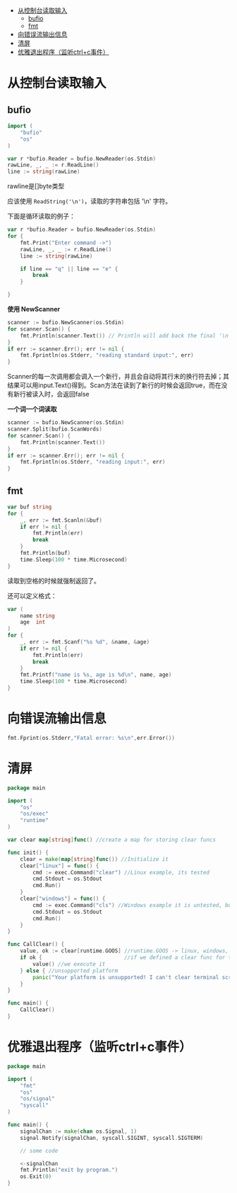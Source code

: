 <!-- TOC -->

- [从控制台读取输入](#从控制台读取输入)
    - [bufio](#bufio)
    - [fmt](#fmt)
- [向错误流输出信息](#向错误流输出信息)
- [清屏](#清屏)
- [优雅退出程序（监听ctrl+c事件）](#优雅退出程序监听ctrlc事件)

<!-- /TOC -->


# 从控制台读取输入

## bufio

```go
import (
	"bufio"
	"os"
)

var r *bufio.Reader = bufio.NewReader(os.Stdin)
rawLine, _, _ := r.ReadLine()
line := string(rawLine)
```

rawline是[]byte类型

应该使用 `ReadString('\n')`，读取的字符串包括 '\n' 字符。

下面是循环读取的例子：

```go
var r *bufio.Reader = bufio.NewReader(os.Stdin)
for {
	fmt.Print("Enter command ->")
	rawLine, _, _ := r.ReadLine()
	line := string(rawLine)

	if line == "q" || line == "e" {
		break
	}

}
```

**使用 NewScanner**

```go
scanner := bufio.NewScanner(os.Stdin)
for scanner.Scan() {
	fmt.Println(scanner.Text()) // Println will add back the final '\n'
}
if err := scanner.Err(); err != nil {
	fmt.Fprintln(os.Stderr, "reading standard input:", err)
}
```

Scanner的每一次调用都会调入一个新行，并且会自动将其行末的换行符去掉；其结果可以用input.Text()得到。Scan方法在读到了新行的时候会返回true，而在没有新行被读入时，会返回false



**一个词一个词读取**

```go
scanner := bufio.NewScanner(os.Stdin)
scanner.Split(bufio.ScanWords)
for scanner.Scan() {
	fmt.Println(scanner.Text())
}
if err := scanner.Err(); err != nil {
	fmt.Fprintln(os.Stderr, "reading input:", err)
}
```

## fmt

```go
var buf string
for {
	_, err := fmt.Scanln(&buf)
	if err != nil {
		fmt.Println(err)
		break
	}
	fmt.Println(buf)
	time.Sleep(100 * time.Microsecond)
}
```

读取到空格的时候就强制返回了。

还可以定义格式：

```go
var (
	name string
	age  int
)
for {
	_, err := fmt.Scanf("%s %d", &name, &age)
	if err != nil {
		fmt.Println(err)
		break
	}
	fmt.Printf("name is %s, age is %d\n", name, age)
	time.Sleep(100 * time.Microsecond)
}
```


# 向错误流输出信息

```go
fmt.Fprint(os.Stderr,"Fatal error: %s\n",err.Error())
```

# 清屏

```go
package main

import (
	"os"
	"os/exec"
	"runtime"
)

var clear map[string]func() //create a map for storing clear funcs

func init() {
	clear = make(map[string]func()) //Initialize it
	clear["linux"] = func() {
		cmd := exec.Command("clear") //Linux example, its tested
		cmd.Stdout = os.Stdout
		cmd.Run()
	}
	clear["windows"] = func() {
		cmd := exec.Command("cls") //Windows example it is untested, but I think its working
		cmd.Stdout = os.Stdout
		cmd.Run()
	}
}

func CallClear() {
	value, ok := clear[runtime.GOOS] //runtime.GOOS -> linux, windows, darwin etc.
	if ok {                          //if we defined a clear func for that platform:
		value() //we execute it
	} else { //unsupported platform
		panic("Your platform is unsupported! I can't clear terminal screen :(")
	}
}

func main() {
	CallClear()
}

```


# 优雅退出程序（监听ctrl+c事件）

```go
package main

import (
	"fmt"
	"os"
	"os/signal"
	"syscall"
)

func main() {
	signalChan := make(chan os.Signal, 1)
	signal.Notify(signalChan, syscall.SIGINT, syscall.SIGTERM)

	// some code

	<-signalChan
	fmt.Println("exit by program.")
	os.Exit(0)
}
```
